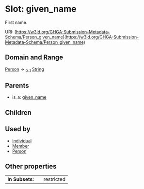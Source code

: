 
# Slot: given_name


First name.

URI: [https://w3id.org/GHGA-Submission-Metadata-Schema/Person_given_name](https://w3id.org/GHGA-Submission-Metadata-Schema/Person_given_name)


## Domain and Range

[Person](Person.md) &#8594;  <sub>0..1</sub> [String](types/String.md)

## Parents

 *  is_a: [given_name](given_name.md)

## Children


## Used by

 * [Individual](Individual.md)
 * [Member](Member.md)
 * [Person](Person.md)

## Other properties

|  |  |  |
| --- | --- | --- |
| **In Subsets:** | | restricted |


